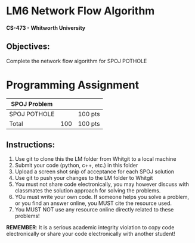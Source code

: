 # LM6 Network Flow Algorithm
#### CS-473 - Whitworth University

## Objectives:
Complete the network flow algorithm for SPOJ POTHOLE

# Programming Assignment
| SPOJ Problem                |                   |         |
| ----------------------------|:-----------------:|:-------:|
| SPOJ POTHOLE                |                   | 100 pts |
| Total                       |         100          | 100 pts  |

## Instructions:
1. Use git to clone this the LM folder from Whitgit to a local machine 
2. Submit your code (python, c++, etc.) in this folder
3. Upload a screen shot snip of acceptance for each SPOJ solution
4. Use git to push your changes to the LM folder to Whitgit
5. You must not share code electronically, you may however discuss with classmates the solution approach for solving the problems. 
6. YOu must write your own code. If someone helps you solve a problem, or you find an answer online, you MUST cite the resource used. 
7. You MUST NOT use any resource online directly related to these problems!

__REMEMBER__: It is a serious academic integrity violation to copy code electronically or share your code electronically with another student! 